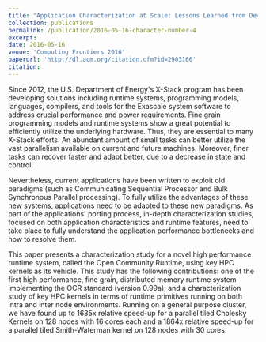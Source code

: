 ```yaml
---
title: "Application Characterization at Scale: Lessons Learned from Developing a Distributed Open Community Runtime System for High Performance Computing"
collection: publications
permalink: /publication/2016-05-16-character-number-4
excerpt:
date: 2016-05-16
venue: 'Computing Frontiers 2016'
paperurl: 'http://dl.acm.org/citation.cfm?id=2903166'
citation:
---
```

Since 2012, the U.S. Department of Energy's X-Stack program has been developing solutions including runtime systems, programming models, languages, compilers, and tools for the Exascale system software to address crucial performance and power requirements. Fine grain programming models and runtime systems show a great potential to efficiently utilize the underlying hardware. Thus, they are essential to many X-Stack efforts. An abundant amount of small tasks can better utilize the vast parallelism available on current and future machines. Moreover, finer tasks can recover faster and adapt better, due to a decrease in state and control.

Nevertheless, current applications have been written to exploit old paradigms (such as Communicating Sequential Processor and Bulk Synchronous Parallel processing). To fully utilize the advantages of these new systems, applications need to be adapted to these new paradigms. As part of the applications' porting process, in-depth characterization studies, focused on both application characteristics and runtime features, need to take place to fully understand the application performance bottlenecks and how to resolve them.

This paper presents a characterization study for a novel high performance runtime system, called the Open Community Runtime, using key HPC kernels as its vehicle. This study has the following contributions: one of the first high performance, fine grain, distributed memory runtime system implementing the OCR standard (version 0.99a); and a characterization study of key HPC kernels in terms of runtime primitives running on both intra and inter node environments. Running on a general purpose cluster, we have found up to 1635x relative speed-up for a parallel tiled Cholesky Kernels on 128 nodes with 16 cores each and a 1864x relative speed-up for a parallel tiled Smith-Waterman kernel on 128 nodes with 30 cores.
